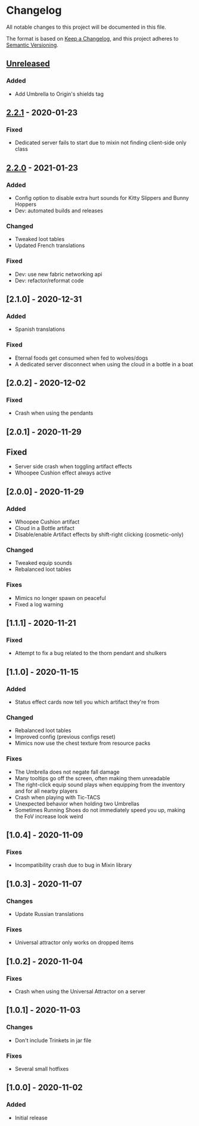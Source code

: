 # Changelog
All notable changes to this project will be documented in this file.

The format is based on [Keep a Changelog](https://keepachangelog.com/en/1.0.0/),
and this project adheres to [Semantic Versioning](https://semver.org/spec/v2.0.0.html).

## [Unreleased]
### Added
- Add Umbrella to Origin's shields tag

## [2.2.1] - 2020-01-23
### Fixed
- Dedicated server fails to start due to mixin not finding client-side only class

## [2.2.0] - 2021-01-23
### Added
- Config option to disable extra hurt sounds for Kitty Slippers and Bunny Hoppers
- Dev: automated builds and releases

### Changed
- Tweaked loot tables
- Updated French translations

### Fixed
- Dev: use new fabric networking api
- Dev: refactor/reformat code

## [2.1.0] - 2020-12-31
### Added
- Spanish translations

### Fixed
- Eternal foods get consumed when fed to wolves/dogs
- A dedicated server disconnect when using the cloud in a bottle in a boat

## [2.0.2] - 2020-12-02
### Fixed
- Crash when using the pendants

## [2.0.1] - 2020-11-29
## Fixed
- Server side crash when toggling artifact effects
- Whoopee Cushion effect always active

## [2.0.0] - 2020-11-29
### Added
- Whoopee Cushion artifact
- Cloud in a Bottle artifact
- Disable/enable Artifact effects by shift-right clicking (cosmetic-only)

### Changed
- Tweaked equip sounds
- Rebalanced loot tables

### Fixes
- Mimics no longer spawn on peaceful
- Fixed a log warning

## [1.1.1] - 2020-11-21
### Fixed
- Attempt to fix a bug related to the thorn pendant and shulkers

## [1.1.0] - 2020-11-15
### Added
- Status effect cards now tell you which artifact they're from

### Changed
- Rebalanced loot tables
- Improved config (previous configs reset)
- Mimics now use the chest texture from resource packs

### Fixes
- The Umbrella does not negate fall damage
- Many tooltips go off the screen, often making them unreadable
- The right-click equip sound plays when equipping from the inventory and for all nearby players
- Crash when playing with Tic-TACS
- Unexpected behavior when holding two Umbrellas
- Sometimes Running Shoes do not immediately speed you up, making the FoV increase look weird

## [1.0.4] - 2020-11-09
### Fixes
- Incompatibility crash due to bug in Mixin library

## [1.0.3] - 2020-11-07
### Changes
- Update Russian translations

### Fixes
- Universal attractor only works on dropped items

## [1.0.2] - 2020-11-04
### Fixes
- Crash when using the Universal Attractor on a server

## [1.0.1] - 2020-11-03
### Changes
- Don't include Trinkets in jar file

### Fixes
- Several small hotfixes

## [1.0.0] - 2020-11-02
### Added
- Initial release

[Unreleased]: https://github.com/florensie/artifacts-fabric/compare/v2.2.1...HEAD
[2.2.1]: https://github.com/florensie/artifacts-fabric/compare/v2.2.0...v2.2.1
[2.2.0]: https://github.com/florensie/artifacts-fabric/releases/tag/v2.2.0
